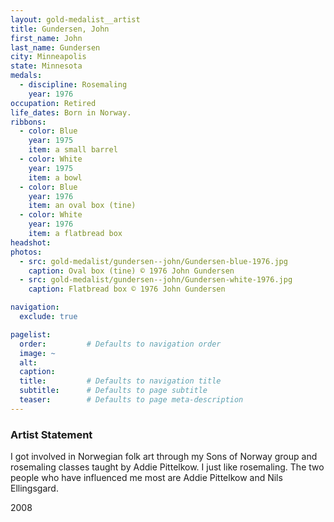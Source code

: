 ```yaml
---
layout: gold-medalist__artist
title: Gundersen, John
first_name: John
last_name: Gundersen
city: Minneapolis
state: Minnesota
medals: 
  - discipline: Rosemaling
    year: 1976
occupation: Retired
life_dates: Born in Norway.
ribbons:
  - color: Blue
    year: 1975
    item: a small barrel
  - color: White
    year: 1975
    item: a bowl
  - color: Blue
    year: 1976
    item: an oval box (tine)
  - color: White
    year: 1976
    item: a flatbread box
headshot:
photos:
  - src: gold-medalist/gundersen--john/Gundersen-blue-1976.jpg
    caption: Oval box (tine) © 1976 John Gundersen
  - src: gold-medalist/gundersen--john/Gundersen-white-1976.jpg
    caption: Flatbread box © 1976 John Gundersen

navigation:
  exclude: true

pagelist:
  order:         # Defaults to navigation order  
  image: ~
  alt:
  caption:
  title:         # Defaults to navigation title
  subtitle:      # Defaults to page subtitle
  teaser:        # Defaults to page meta-description  
---
```

### Artist Statement

I got involved in Norwegian folk art through my Sons of Norway group and rosemaling classes taught by Addie Pittelkow. I just like rosemaling. The two people who have influenced me most are Addie Pittelkow and Nils Ellingsgard.

2008
